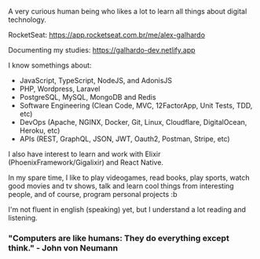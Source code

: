 A very curious human being who likes a lot to learn all things about digital technology.

RocketSeat: https://app.rocketseat.com.br/me/alex-galhardo

Documenting my studies: https://galhardo-dev.netlify.app

I know somethings about:

- JavaScript, TypeScript, NodeJS, and AdonisJS
- PHP, Wordpress, Laravel
- PostgreSQL, MySQL, MongoDB and Redis
- Software Engineering (Clean Code, MVC, 12FactorApp, Unit Tests, TDD, etc)
- DevOps (Apache, NGINX, Docker, Git, Linux, Cloudflare, DigitalOcean, Heroku, etc)
- APIs (REST, GraphQL, JSON, JWT, Oauth2, Postman, Stripe, etc)

I also have interest to learn and work with Elixir (PhoenixFramework/Gigalixir) and React Native.

In my spare time, I like to play videogames, read books, play sports, watch good movies and tv shows, talk and learn cool things from interesting people, and of course, program personal projects :b

I'm not fluent in english (speaking) yet, but I understand a lot reading and listening.

<h3><strong>"Computers are like humans: They do everything except think."</strong> - John von Neumann</h3>




